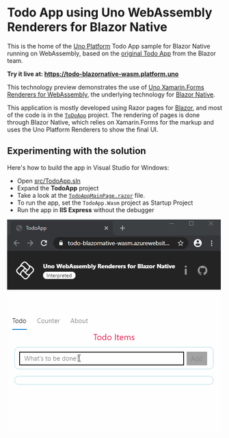 # Todo App using Uno WebAssembly Renderers for Blazor Native

This is the home of the [Uno Platform](https://github.com/unoplatform/uno) Todo App sample for Blazor Native running on WebAssembly, based on the [original Todo App](https://github.com/xamarin/MobileBlazorBindings/tree/master/samples/MobileBlazorBindingsTodoSample) from the Blazor team.

**Try it live at: https://todo-blazornative-wasm.platform.uno**

This technology preview demonstrates the use of [Uno Xamarin.Forms Renderers for WebAssembly](), the underlying technology for [Blazor Native](https://github.com/xamarin/MobileBlazorBindings).

This application is mostly developed using Razor pages for [Blazor](https://dotnet.microsoft.com/apps/aspnet/web-apps/blazor), and most of the code is in the [`ToDoApp`](src/TodoApp) project. The rendering of pages is done through Blazor Native, which relies on Xamarin.Forms for the markup and uses the Uno Platform Renderers to show the final UI.

## Experimenting with the solution

Here's how to build the app in Visual Studio for Windows:
- Open [src/TodoApp.sln](src/TodoApp.sln)
- Expand the **TodoApp** project
- Take a look at the [`TodoAppMainPage.razor`](src/TodoApp/TodoAppMainPage.razor) file.
- To run the app, set the `TodoApp.Wasm` project as Startup Project
- Run the app in **IIS Express** without the debugger

![Uno Blazor Native Todo App for WebAssembly](docs/assets/20200115-uno-blazornative-todo-app.gif)
